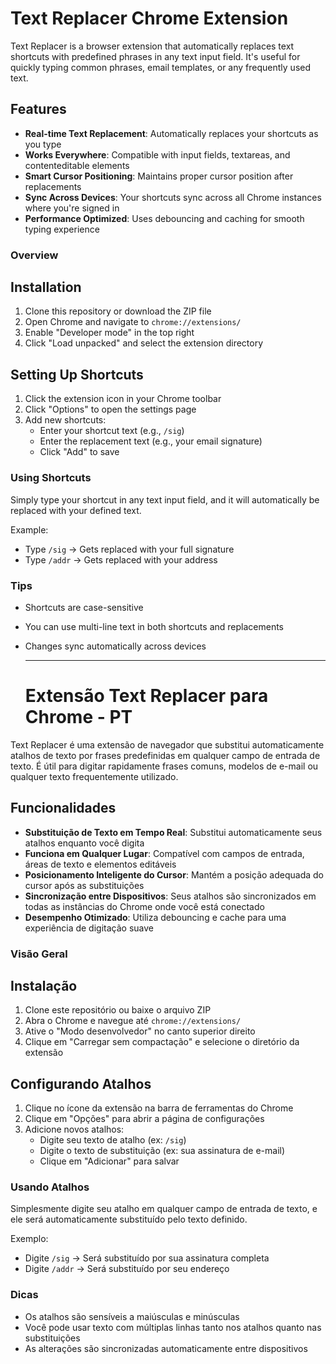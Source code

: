 # Text Replacer Chrome Extension

Text Replacer is a browser extension that automatically replaces text shortcuts with predefined phrases in any text input field. It's useful for quickly typing common phrases, email templates, or any frequently used text.


## Features

- **Real-time Text Replacement**: Automatically replaces your shortcuts as you type
- **Works Everywhere**: Compatible with input fields, textareas, and contenteditable elements
- **Smart Cursor Positioning**: Maintains proper cursor position after replacements
- **Sync Across Devices**: Your shortcuts sync across all Chrome instances where you're signed in
- **Performance Optimized**: Uses debouncing and caching for smooth typing experience
  

### Overview

## Installation

1. Clone this repository or download the ZIP file
2. Open Chrome and navigate to `chrome://extensions/`
3. Enable "Developer mode" in the top right
4. Click "Load unpacked" and select the extension directory

## Setting Up Shortcuts

1. Click the extension icon in your Chrome toolbar
2. Click "Options" to open the settings page
3. Add new shortcuts:
   - Enter your shortcut text (e.g., `/sig`)
   - Enter the replacement text (e.g., your email signature)
   - Click "Add" to save

### Using Shortcuts

Simply type your shortcut in any text input field, and it will automatically be replaced with your defined text.

Example:
- Type `/sig` → Gets replaced with your full signature
- Type `/addr` → Gets replaced with your address

### Tips

- Shortcuts are case-sensitive
- You can use multi-line text in both shortcuts and replacements
- Changes sync automatically across devices

  ______________________________________________________________________________________________________________________________________
  

  # Extensão Text Replacer para Chrome - PT

Text Replacer é uma extensão de navegador que substitui automaticamente atalhos de texto por frases predefinidas em qualquer campo de entrada de texto. É útil para digitar rapidamente frases comuns, modelos de e-mail ou qualquer texto frequentemente utilizado.

## Funcionalidades

- **Substituição de Texto em Tempo Real**: Substitui automaticamente seus atalhos enquanto você digita
- **Funciona em Qualquer Lugar**: Compatível com campos de entrada, áreas de texto e elementos editáveis
- **Posicionamento Inteligente do Cursor**: Mantém a posição adequada do cursor após as substituições
- **Sincronização entre Dispositivos**: Seus atalhos são sincronizados em todas as instâncias do Chrome onde você está conectado
- **Desempenho Otimizado**: Utiliza debouncing e cache para uma experiência de digitação suave

### Visão Geral

## Instalação

1. Clone este repositório ou baixe o arquivo ZIP
2. Abra o Chrome e navegue até `chrome://extensions/`
3. Ative o "Modo desenvolvedor" no canto superior direito
4. Clique em "Carregar sem compactação" e selecione o diretório da extensão

## Configurando Atalhos

1. Clique no ícone da extensão na barra de ferramentas do Chrome
2. Clique em "Opções" para abrir a página de configurações
3. Adicione novos atalhos:
   - Digite seu texto de atalho (ex: `/sig`)
   - Digite o texto de substituição (ex: sua assinatura de e-mail)
   - Clique em "Adicionar" para salvar

### Usando Atalhos

Simplesmente digite seu atalho em qualquer campo de entrada de texto, e ele será automaticamente substituído pelo texto definido.

Exemplo:
- Digite `/sig` → Será substituído por sua assinatura completa
- Digite `/addr` → Será substituído por seu endereço

### Dicas

- Os atalhos são sensíveis a maiúsculas e minúsculas
- Você pode usar texto com múltiplas linhas tanto nos atalhos quanto nas substituições
- As alterações são sincronizadas automaticamente entre dispositivos
